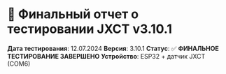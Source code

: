 # 🧪 Финальный отчет о тестировании JXCT v3.10.1

**Дата тестирования**: 12.07.2024
**Версия**: 3.10.1
**Статус**: ✅ **ФИНАЛЬНОЕ ТЕСТИРОВАНИЕ ЗАВЕРШЕНО**
**Устройство**: ESP32 + датчик JXCT (COM6) 